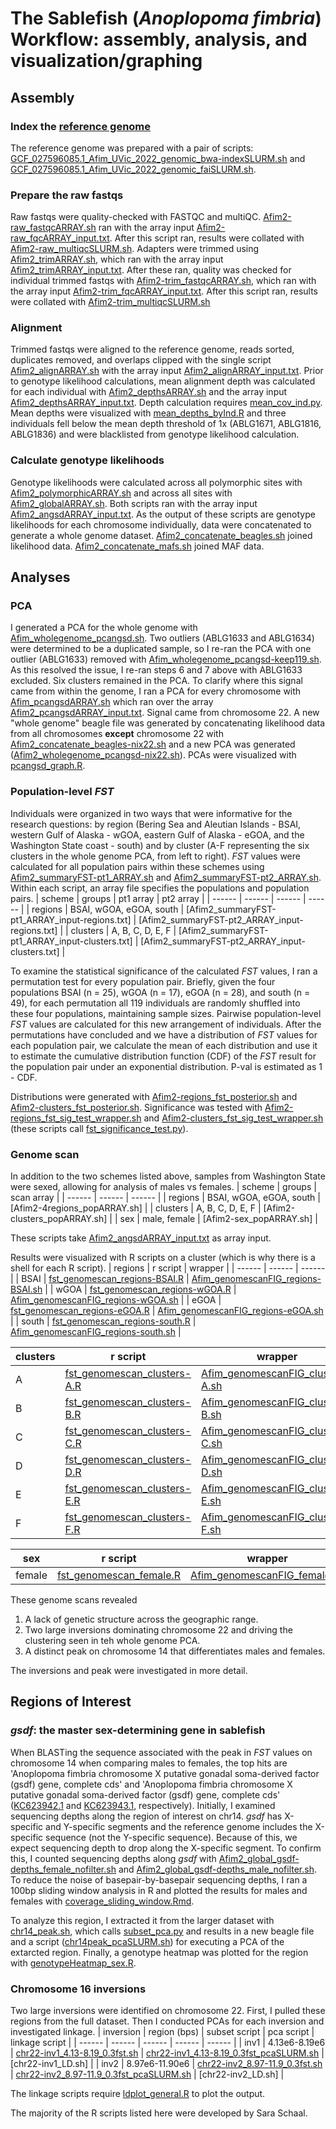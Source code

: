 # The Sablefish (_Anoplopoma fimbria_) Workflow:  assembly, analysis, and visualization/graphing

## Assembly
### Index the [reference genome](https://ftp.ncbi.nlm.nih.gov/genomes/all/GCF/027/596/085/GCF_027596085.1_Afim_UVic_2022/GCF_027596085.1_Afim_UVic_2022_genomic.fna.gz)
The reference genome was prepared with a pair of scripts: [GCF_027596085.1_Afim_UVic_2022_genomic_bwa-indexSLURM.sh](https://github.com/letimm/sablefish_lcWGS/blob/main/scripts/GCF_027596085.1_Afim_UVic_2022_genomic_bwa-indexSLURM.sh) and [GCF_027596085.1_Afim_UVic_2022_genomic_faiSLURM.sh](https://github.com/letimm/sablefish_lcWGS/blob/main/scripts/GCF_027596085.1_Afim_UVic_2022_genomic_faiSLURM.sh).

### Prepare the raw fastqs
Raw fastqs were quality-checked with FASTQC and multiQC. [Afim2-raw_fastqcARRAY.sh](https://github.com/letimm/sablefish_lcWGS/blob/main/scripts/Afim2-raw_fastqcARRAY.sh) ran with the array input [Afim2-raw_fqcARRAY_input.txt](https://github.com/letimm/sablefish_lcWGS/blob/main/scripts/Afim2-raw_fqcARRAY_input.txt).
After this script ran, results were collated with [Afim2-raw_multiqcSLURM.sh](https://github.com/letimm/sablefish_lcWGS/blob/main/scripts/Afim2-raw_multiqcSLURM.sh).
Adapters were trimmed using [Afim2_trimARRAY.sh](https://github.com/letimm/sablefish_lcWGS/blob/main/scripts/Afim2_trimARRAY.sh), which ran with the array input [Afim2_trimARRAY_input.txt](https://github.com/letimm/sablefish_lcWGS/blob/main/scripts/Afim2_trimARRAY_input.txt).
After these ran, quality was checked for individual trimmed fastqs with [Afim2-trim_fastqcARRAY.sh](https://github.com/letimm/sablefish_lcWGS/blob/main/scripts/Afim2-trim_fastqcARRAY.sh), which ran with the array input [Afim2-trim_fqcARRAY_input.txt](https://github.com/letimm/sablefish_lcWGS/blob/main/scripts/Afim2-trim_fqcARRAY_input.txt).
After this script ran, results were collated with [Afim2-trim_multiqcSLURM.sh](https://github.com/letimm/sablefish_lcWGS/blob/main/scripts/Afim2-trim_multiqcSLURM.sh)

### Alignment
Trimmed fastqs were aligned to the reference genome, reads sorted, duplicates removed, and overlaps clipped with the single script [Afim2_alignARRAY.sh](https://github.com/letimm/sablefish_lcWGS/blob/main/scripts/Afim2_alignARRAY.sh) with the array input [Afim2_alignARRAY_input.txt](https://github.com/letimm/sablefish_lcWGS/blob/main/scripts/Afim2_alignARRAY_input.txt).
Prior to genotype likelihood calculations, mean alignment depth was calculated for each individual with [Afim2_depthsARRAY.sh](https://github.com/letimm/sablefish_lcWGS/blob/main/scripts/Afim2_depthsARRAY.sh) and the array input [Afim2_depthsARRAY_input.txt](https://github.com/letimm/sablefish_lcWGS/blob/main/scripts/Afim2_depthsARRAY_input.txt). Depth calculation requires [mean_cov_ind.py](https://github.com/letimm/WGSfqs-to-genolikelihoods/blob/main/mean_cov_ind.py).
Mean depths were visualized with [mean_depths_byInd.R](https://github.com/letimm/sablefish_lcWGS/blob/main/scripts/mean_depths_byInd.R) and three individuals fell below the mean depth threshold of 1x (ABLG1671, ABLG1816, ABLG1836) and were blacklisted from genotype likelihood calculation.

### Calculate genotype likelihoods
Genotype likelihoods were calculated across all polymorphic sites with [Afim2_polymorphicARRAY.sh](https://github.com/letimm/sablefish_lcWGS/blob/main/scripts/Afim2_polymorphicARRAY.sh) and across all sites with [Afim2_globalARRAY.sh](https://github.com/letimm/sablefish_lcWGS/blob/main/scripts/Afim2_globalARRAY.sh). Both scripts ran with the array input [Afim2_angsdARRAY_input.txt](https://github.com/letimm/sablefish_lcWGS/blob/main/scripts/Afim2_angsdARRAY_input.txt).
As the output of these scripts are genotype likelihoods for each chromosome individually, data were concatenated to generate a whole genome dataset. [Afim2_concatenate_beagles.sh](https://github.com/letimm/sablefish_lcWGS/blob/main/scripts/Afim2_concatenate_beagles.sh) joined likelihood data.
[Afim2_concatenate_mafs.sh](https://github.com/letimm/sablefish_lcWGS/blob/main/scripts/Afim2_concatenate_mafs.sh) joined MAF data.

## Analyses
### PCA
I generated a PCA for the whole genome with [Afim_wholegenome_pcangsd.sh](https://github.com/letimm/sablefish_lcWGS/blob/main/scripts/Afim_wholegenome_pcangsd.sh). Two outliers (ABLG1633 and ABLG1634) were determined to be a duplicated sample, so I re-ran the PCA with one outlier (ABLG1633) removed with [Afim_wholegenome_pcangsd-keep119.sh](https://github.com/letimm/sablefish_lcWGS/blob/main/scripts/Afim_wholegenome_pcangsd-keep119.sh). As this resolved the issue, I re-ran steps 6 and 7 above with ABLG1633 excluded.
Six clusters remained in the PCA. To clarify where this signal came from within the genome, I ran a PCA for every chromosome with [Afim_pcangsdARRAY.sh](https://github.com/letimm/sablefish_lcWGS/blob/main/scripts/Afim2_pcangsdARRAY.sh) which ran over the array [Afim2_pcangsdARRAY_input.txt](https://github.com/letimm/sablefish_lcWGS/blob/main/scripts/Afim2_pcangsdARRAY_input.txt).
Signal came from chromosome 22. A new "whole genome" beagle file was generated by concatenating likelihood data from all chromosomes **except** chromosome 22 with [Afim2_concatenate_beagles-nix22.sh](https://github.com/letimm/sablefish_lcWGS/blob/main/scripts/Afim2_concatenate_beagles-nix22.sh) and a new PCA was generated ([Afim2_wholegenome_pcangsd-nix22.sh](https://github.com/letimm/sablefish_lcWGS/blob/main/scripts/Afim2_wholegenome_pcangsd-nix22.sh)).
PCAs were visualized with [pcangsd_graph.R](https://github.com/letimm/sablefish_lcWGS/blob/main/plotting/pcangsd_graph.R).

### Population-level _FST_
Individuals were organized in two ways that were informative for the research questions: by region (Bering Sea and Aleutian Islands - BSAI, western Gulf of Alaska - wGOA, eastern Gulf of Alaska - eGOA, and the Washington State coast - south) and by cluster (A-F representing the six clusters in the whole genome PCA, from left to right).
_FST_ values were calculated for all population pairs within these schemes using [Afim2_summaryFST-pt1_ARRAY.sh](https://github.com/letimm/sablefish_lcWGS/blob/main/scripts/Afim2_summaryFST-pt1_ARRAY.sh) and [Afim2_summaryFST-pt2_ARRAY.sh](https://github.com/letimm/sablefish_lcWGS/blob/main/scripts/Afim2_summaryFST-pt2_ARRAY.sh). 
Within each script, an array file specifies the populations and population pairs.
| scheme | groups | pt1 array | pt2 array |
| ------ | ------ | ------ | ------ |
| regions | BSAI, wGOA, eGOA, south | [Afim2_summaryFST-pt1_ARRAY_input-regions.txt] | [Afim2_summaryFST-pt2_ARRAY_input-regions.txt] |
| clusters | A, B, C, D, E, F | [Afim2_summaryFST-pt1_ARRAY_input-clusters.txt] | [Afim2_summaryFST-pt2_ARRAY_input-clusters.txt] |

To examine the statistical significance of the calculated _FST_ values, I ran a permutation test for every population pair. Briefly, given the four populations BSAI (n = 25), wGOA (n = 17), eGOA (n = 28), and south (n = 49), for each permutation all 119 individuals are randomly shuffled into these four populations, maintaining sample sizes. Pairwise population-level _FST_ values are calculated for this new arrangement of individuals. After the permutations have concluded and we have a distribution of _FST_ values for each population pair, we calculate the mean of each distribution and use it to estimate the cumulative distribution function (CDF) of the _FST_ result for the population pair under an exponential distribution. P-val is estimated as 1 - CDF.

Distributions were generated with [Afim2-regions_fst_posterior.sh](https://github.com/letimm/sablefish_lcWGS/blob/main/scripts/Afim2-regions_fst_posterior.sh) and [Afim2-clusters_fst_posterior.sh](https://github.com/letimm/sablefish_lcWGS/blob/main/scripts/Afim2-clusters_fst_posterior.sh).
Significance was tested with [Afim2-regions_fst_sig_test_wrapper.sh](https://github.com/letimm/sablefish_lcWGS/blob/main/scripts/Afim2-regions_fst_sig_test_wrapper.sh) and [Afim2-clusters_fst_sig_test_wrapper.sh](https://github.com/letimm/sablefish_lcWGS/blob/main/scripts/Afim2-clusters_fst_sig_test_wrapper.sh) (these scripts call [fst_significance_test.py](https://github.com/letimm/WGSfqs-to-genolikelihoods/blob/main/fst_significance_test.py)).

### Genome scan
In addition to the two schemes listed above, samples from Washington State were sexed, allowing for analysis of males vs females.
| scheme | groups | scan array |
| ------ | ------ | ------ |
| regions | BSAI, wGOA, eGOA, south | [Afim2-4regions_popARRAY.sh] |
| clusters | A, B, C, D, E, F | [Afim2-clusters_popARRAY.sh] |
| sex | male, female | [Afim2-sex_popARRAY.sh] |

These scripts take [Afim2_angsdARRAY_input.txt](https://github.com/letimm/sablefish_lcWGS/blob/main/scripts/Afim2_angsdARRAY_input.txt) as array input.

Results were visualized with R scripts on a cluster (which is why there is a shell for each R script).
| regions | r script | wrapper |
| ------ | ------ | ------ |
| BSAI | [fst_genomescan_regions-BSAI.R] | [Afim_genomescanFIG_regions-BSAI.sh] |
| wGOA | [fst_genomescan_regions-wGOA.R] | [Afim_genomescanFIG_regions-wGOA.sh] |
| eGOA | [fst_genomescan_regions-eGOA.R] | [Afim_genomescanFIG_regions-eGOA.sh] |
| south | [fst_genomescan_regions-south.R] | [Afim_genomescanFIG_regions-south.sh] |

| clusters | r script | wrapper |
| ------ | ------ | ------ |
| A | [fst_genomescan_clusters-A.R] | [Afim_genomescanFIG_clusters-A.sh] |
| B | [fst_genomescan_clusters-B.R] | [Afim_genomescanFIG_clusters-B.sh] |
| C | [fst_genomescan_clusters-C.R] | [Afim_genomescanFIG_clusters-C.sh] |
| D | [fst_genomescan_clusters-D.R] | [Afim_genomescanFIG_clusters-D.sh] |
| E | [fst_genomescan_clusters-E.R] | [Afim_genomescanFIG_clusters-E.sh] |
| F | [fst_genomescan_clusters-F.R] | [Afim_genomescanFIG_clusters-F.sh] |

| sex | r script | wrapper |
| ------ | ------ | ------ |
| female | [fst_genomescan_female.R] | [Afim_genomescanFIG_female.sh] |

These genome scans revealed
1) A lack of genetic structure across the geographic range.
2) Two large inversions dominating chromosome 22 and driving the clustering seen in teh whole genome PCA.
3) A distinct peak on chromosome 14 that differentiates males and females.

The inversions and peak were investigated in more detail.

## Regions of Interest
### _gsdf_: the master sex-determining gene in sablefish
When BLASTing the sequence associated with the peak in _FST_ values on chromosome 14 when comparing males to females, the top hits are 'Anoplopoma fimbria chromosome X putative gonadal soma-derived factor (gsdf) gene, complete cds' and 'Anoplopoma fimbria chromosome X putative gonadal soma-derived factor (gsdf) gene, complete cds' ([KC623942.1](https://www.ncbi.nlm.nih.gov/nuccore/KC623942.1) and [KC623943.1](https://www.ncbi.nlm.nih.gov/nuccore/KC623943.1), respectively).
Initially, I examined sequencing depths along the region of interest on chr14. _gsdf_ has X-specific and Y-specific segments and the reference genome includes the X-specific sequence (not the Y-specific sequence). Because of this, we expect sequencing depth to drop along the X-specific segment. To confirm this, I counted sequencing depths along _gsdf_ with [Afim2_global_gsdf-depths_female_nofilter.sh](https://github.com/letimm/sablefish_lcWGS/blob/main/scripts/Afim2_global_gsdf-depths_female_nofilter.sh) and [Afim2_global_gsdf-depths_male_nofilter.sh](https://github.com/letimm/sablefish_lcWGS/blob/main/scripts/Afim2_global_gsdf-depths_male_nofilter.sh). To reduce the noise of basepair-by-basepair sequencing depths, I ran a 100bp sliding window analysis in R and plotted the results for males and females with [coverage_sliding_window.Rmd](https://github.com/letimm/sablefish_lcWGS/blob/main/plotting/coverage_sliding_window.Rmd).

To analyze this region, I extracted it from the larger dataset with [chr14_peak.sh](https://github.com/letimm/sablefish_lcWGS/blob/main/scripts/chr14-peak.sh), which calls [subset_pca.py](https://github.com/letimm/WGSfqs-to-genolikelihoods/blob/main/subset_pca.py) and results in a new beagle file and a script ([chr14peak_pcaSLURM.sh](https://github.com/letimm/sablefish_lcWGS/blob/main/scripts/chr14peak_pcaSLURM.sh)) for executing a PCA of the extarcted region.
Finally, a genotype heatmap was plotted for the region with [genotypeHeatmap_sex.R](https://github.com/letimm/sablefish_lcWGS/blob/main/plotting/genotypeHeatmap_sex.R).

### Chromosome 16 inversions
Two large inversions were identified on chromosome 22.
First, I pulled these regions from the full dataset. Then I conducted PCAs for each inversion and investigated linkage.
| inversion | region (bps) | subset script | pca script | linkage script |
| ------ | ------ | ------ | ------ | ------ |
| inv1 | 4.13e6-8.19e6 | [chr22-inv1_4.13-8.19_0.3fst.sh] | [chr22-inv1_4.13-8.19_0.3fst_pcaSLURM.sh] | [chr22-inv1_LD.sh] |
| inv2 | 8.97e6-11.90e6 | [chr22-inv2_8.97-11.9_0.3fst.sh] | [chr22-inv2_8.97-11.9_0.3fst_pcaSLURM.sh] | [chr22-inv2_LD.sh] |

The linkage scripts require [ldplot_general.R](https://github.com/letimm/sablefish_lcWGS/blob/main/plotting/ldplot_general.R) to plot the output.

The majority of the R scripts listed here were developed by Sara Schaal.

[Afim_summaryFST-pt1_ARRAY_input-regions.txt]: <https://github.com/letimm/sablefish_lcWGS/blob/main/scripts/Afim_summaryFST-pt1_ARRAY_input-regions.txt>
[Afim_summaryFST-pt2_ARRAY_input-regions.txt]: <https://github.com/letimm/sablefish_lcWGS/blob/main/scripts/Afim_summaryFST-pt2_ARRAY_input-regions.txt>
[Afim_summaryFST-pt1_ARRAY_input-clusters.txt]: <https://github.com/letimm/sablefish_lcWGS/blob/main/scripts/Afim_summaryFST-pt1_ARRAY_input-clusters.txt>
[Afim_summaryFST-pt2_ARRAY_input-clusters.txt]: <https://github.com/letimm/sablefish_lcWGS/blob/main/scripts/Afim_summaryFST-pt2_ARRAY_input-clusters.txt>

[Afim-4regions_popARRAY.sh]:
<https://github.com/letimm/sablefish_lcWGS/blob/main/scripts/Afim-regions_popARRAY.sh>
[Afim-clusters_popARRAY.sh]: <https://github.com/letimm/sablefish_lcWGS/blob/main/scripts/Afim-clusters_popARRAY.sh>
[Afim-sex_popARRAY.sh]:
<https://github.com/letimm/sablefish_lcWGS/blob/main/scripts/Afim-sex_popARRAY.sh>

[fst_genomescan_regions-BSAI.R]: <https://github.com/letimm/sablefish_lcWGS/blob/main/plotting/fst_genomescan_regions-BSAI.R>
[fst_genomescan_regions-wGOA.R]: <https://github.com/letimm/sablefish_lcWGS/blob/main/plotting/fst_genomescan_regions-wGOA.R>
[fst_genomescan_regions-eGOA.R]: <https://github.com/letimm/sablefish_lcWGS/blob/main/plotting/fst_genomescan_regions-eGOA.R>
[fst_genomescan_regions-south.R]: <https://github.com/letimm/sablefish_lcWGS/blob/main/plotting/fst_genomescan_regions-south.R>
[Afim_genomescanFIG_regions-BSAI.sh]: <https://github.com/letimm/sablefish_lcWGS/blob/main/plotting/Afim_genomescanFIG_regions-BSAI.sh>
[Afim_genomescanFIG_regions-wGOA.sh]: <https://github.com/letimm/sablefish_lcWGS/blob/main/plotting/Afim_genomescanFIG_regions-wGOA.sh>
[Afim_genomescanFIG_regions-eGOA.sh]: <https://github.com/letimm/sablefish_lcWGS/blob/main/plotting/Afim_genomescanFIG_regions-eGOA.sh>
[Afim_genomescanFIG_regions-south.sh]: <https://github.com/letimm/sablefish_lcWGS/blob/main/plotting/Afim_genomescanFIG_regions-south.sh>

[fst_genomescan_clusters-A.R]: <https://github.com/letimm/sablefish_lcWGS/blob/main/plotting/fst_genomescan_clusters-A.R>
[fst_genomescan_clusters-B.R]: <https://github.com/letimm/sablefish_lcWGS/blob/main/plotting/fst_genomescan_clusters-B.R>
[fst_genomescan_clusters-C.R]: <https://github.com/letimm/sablefish_lcWGS/blob/main/plotting/fst_genomescan_clusters-C.R>
[fst_genomescan_clusters-D.R]: <https://github.com/letimm/sablefish_lcWGS/blob/main/plotting/fst_genomescan_clusters-D.R>
[fst_genomescan_clusters-E.R]: <https://github.com/letimm/sablefish_lcWGS/blob/main/plotting/fst_genomescan_clusters-E.R>
[fst_genomescan_clusters-F.R]: <https://github.com/letimm/sablefish_lcWGS/blob/main/plotting/fst_genomescan_clusters-F.R>
[Afim_genomescanFIG_clusters-A.sh]: <https://github.com/letimm/sablefish_lcWGS/blob/main/plotting/Afim_genomescanFIG_clusters-A.sh>
[Afim_genomescanFIG_clusters-B.sh]: <https://github.com/letimm/sablefish_lcWGS/blob/main/plotting/Afim_genomescanFIG_clusters-B.sh>
[Afim_genomescanFIG_clusters-C.sh]: <https://github.com/letimm/sablefish_lcWGS/blob/main/plotting/Afim_genomescanFIG_clusters-C.sh>
[Afim_genomescanFIG_clusters-D.sh]: <https://github.com/letimm/sablefish_lcWGS/blob/main/plotting/Afim_genomescanFIG_clusters-D.sh>
[Afim_genomescanFIG_clusters-E.sh]: <https://github.com/letimm/sablefish_lcWGS/blob/main/plotting/Afim_genomescanFIG_clusters-E.sh>
[Afim_genomescanFIG_clusters-F.sh]: <https://github.com/letimm/sablefish_lcWGS/blob/main/plotting/Afim_genomescanFIG_clusters-F.sh>

[fst_genomescan_female.R]: <https://github.com/letimm/sablefish_lcWGS/blob/main/plotting/fst_genomescan_female.R>
[Afim_genomescanFIG_female.sh]: <https://github.com/letimm/sablefish_lcWGS/blob/main/plotting/Afim_genomescanFIG_female.sh>

[chr22-inv1_4.13-8.19_0.3fst.sh]: <https://github.com/letimm/sablefish_lcWGS/blob/main/scripts/chr22-inv1_4.13-8.19_0.3fst.sh>
[chr22-inv2_8.97-11.9_0.3fst.sh]: <https://github.com/letimm/sablefish_lcWGS/blob/main/scripts/chr22-inv2_8.97-11.9_0.3fst.sh>
[chr22-inv1_4.13-8.19_0.3fst_pcaSLURM.sh]: <https://github.com/letimm/sablefish_lcWGS/blob/main/scripts/chr22-inv1_4.13-8.19_0.3fst_pcaSLURM.sh>
[chr22-inv2_8.97-11.9_0.3fst_pcaSLURM.sh]: <https://github.com/letimm/sablefish_lcWGS/blob/main/scripts/chr22-inv2_8.97-11.9_0.3fst_pcaSLURM.sh>
[Afim_ld_chr22-inv1.sh]: <https://github.com/letimm/sablefish_lcWGS/blob/main/scripts/Afim_ld_chr22-inv1.sh>
[Afim_ld_chr22-inv2.sh]: <https://github.com/letimm/sablefish_lcWGS/blob/main/scripts/Afim_ld_chr22-inv2.sh>
